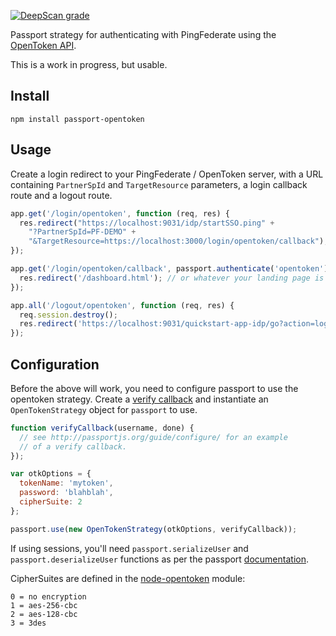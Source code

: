 [![DeepScan grade](https://deepscan.io/api/projects/2829/branches/20466/badge/grade.svg)](https://deepscan.io/dashboard#view=project&pid=2829&bid=20466)

Passport strategy for authenticating with PingFederate using the [OpenToken API](https://github.com/darrenderidder/node-opentoken).

This is a work in progress, but usable.

Install
-------
`npm install passport-opentoken`

Usage
-----

Create a login redirect to your PingFederate / OpenToken server,
with a URL containing `PartnerSpId` and `TargetResource` parameters,
a login callback route and a logout route.


```javascript
app.get('/login/opentoken', function (req, res) {
  res.redirect("https://localhost:9031/idp/startSSO.ping" +
    "?PartnerSpId=PF-DEMO" +
    "&TargetResource=https://localhost:3000/login/opentoken/callback");
});

app.get('/login/opentoken/callback', passport.authenticate('opentoken'), function (req, res) {
  res.redirect('/dashboard.html'); // or whatever your landing page is
});

app.all('/logout/opentoken', function (req, res) {
  req.session.destroy();
  res.redirect('https://localhost:9031/quickstart-app-idp/go?action=logout');
});
```

Configuration
-------------

Before the above will work, you need to configure passport to use
the opentoken strategy. Create a [verify callback](http://passportjs.org/guide/configure/)
and instantiate an `OpenTokenStrategy` object for `passport` to use.

```js
function verifyCallback(username, done) {
  // see http://passportjs.org/guide/configure/ for an example
  // of a verify callback.
});

var otkOptions = {
  tokenName: 'mytoken',
  password: 'blahblah',
  cipherSuite: 2
};

passport.use(new OpenTokenStrategy(otkOptions, verifyCallback));
```

If using sessions, you'll need `passport.serializeUser` and `passport.deserializeUser` functions as per the passport [documentation](http://passportjs.org/guide/configure/).

CipherSuites are defined in the [node-opentoken](https://github.com/darrenderidder/node-opentoken/blob/master/lib/ciphersuites.js) module:

```
0 = no encryption
1 = aes-256-cbc
2 = aes-128-cbc
3 = 3des
```
